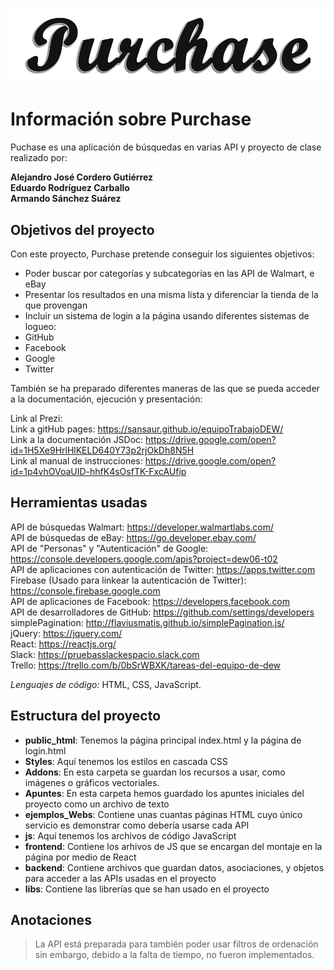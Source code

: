 ![GitHub Logo](/public_html/addons/images/icono-Oscuro.png)

# Información sobre Purchase

Puchase es una aplicación de búsquedas en varias API y proyecto de clase realizado por:

**Alejandro José Cordero Gutiérrez** \
**Eduardo Rodríguez Carballo** \
**Armando Sánchez Suárez** 

## Objetivos del proyecto

Con este proyecto, Purchase pretende conseguir los siguientes objetivos:

* Poder buscar por categorías y subcategorías en las API de Walmart, e eBay
* Presentar los resultados en una misma lista y diferenciar la tienda de la que provengan
* Incluir un sistema de login a la página usando diferentes sistemas de logueo:
 * GitHub
 * Facebook
 * Google
 * Twitter

También se ha preparado diferentes maneras de las que se pueda acceder a la documentación, ejecución y presentación:

Link al Prezi: \
Link a gitHub pages: https://sansaur.github.io/equipoTrabajoDEW/ \
Link a la documentación JSDoc: https://drive.google.com/open?id=1H5Xe9HrlHlKELD640Y73p2rjOkDh8N5H \
Link al manual de instrucciones: https://drive.google.com/open?id=1p4vhOVoaUID-hhfK4sOsfTK-FxcAUfip

## Herramientas usadas

API de búsquedas Walmart: https://developer.walmartlabs.com/ \
API de búsquedas de eBay: https://go.developer.ebay.com/ \
API de "Personas" y "Autenticación" de Google: https://console.developers.google.com/apis?project=dew06-t02 \
API de aplicaciones con autenticación de Twitter: https://apps.twitter.com \
Firebase (Usado para linkear la autenticación de Twitter): https://console.firebase.google.com \
API de aplicaciones de Facebook: https://developers.facebook.com \
API de desarrolladores de GitHub: https://github.com/settings/developers \
simplePagination: http://flaviusmatis.github.io/simplePagination.js/ \
jQuery: https://jquery.com/ \
React: https://reactjs.org/ \
Slack: https://pruebasslackespacio.slack.com \
Trello: https://trello.com/b/0bSrWBXK/tareas-del-equipo-de-dew 

*Lenguajes de código:* HTML, CSS, JavaScript. 

## Estructura del proyecto

* **public_html**: Tenemos la página principal index.html y la página de login.html
 * **Styles**: Aquí tenemos los estilos en cascada CSS
 * **Addons**: En esta carpeta se guardan los recursos a usar, como imágenes o gráficos vectoriales.
 * **Apuntes**: En esta carpeta hemos guardado los apuntes iniciales del proyecto como un archivo de texto
 * **ejemplos_Webs**: Contiene unas cuantas páginas HTML cuyo único servicio es demonstrar como debería usarse cada API
 * **js**: Aquí tenemos los archivos de código JavaScript
  * **frontend**: Contiene los arhivos de JS que se encargan del montaje en la página por medio de React
  * **backend**: Contiene archivos que guardan datos, asociaciones, y objetos para acceder a las APIs usadas en el proyecto
  * **libs**: Contiene las librerías que se han usado en el proyecto
  
## Anotaciones

> La API está preparada para también poder usar filtros de ordenación
> sin embargo, debido a la falta de tiempo, no fueron implementados.


